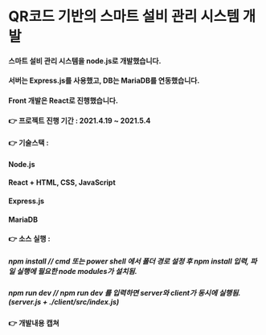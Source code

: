 # QR코드 기반의 스마트 설비 관리 시스템 개발
#### 스마트 설비 관리 시스템을 node.js로 개발했습니다.
#### 서버는 Express.js를 사용했고, DB는 MariaDB를 연동했습니다.
#### Front 개발은 React로 진행했습니다.

#### 👉 프로젝트 진행 기간 : 2021.4.19 ~ 2021.5.4
#### 👉 기술스택 :
#### Node.js
#### React + HTML, CSS, JavaScript
#### Express.js
#### MariaDB

#### 👉 소스 실행 :
##### npm install    // cmd 또는 power shell 에서 폴더 경로 설정 후 npm install 입력, 파일 실행에 필요한 node modules가 설치됨.
##### npm run dev     // npm run dev 를 입력하면 server와 client가 동시에 실행됨.(server.js + ./client/src/index.js)
#### 👉 개발내용 캡쳐
